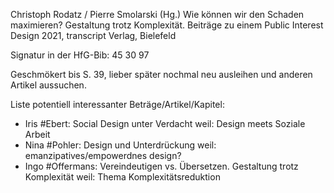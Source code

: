 Christoph Rodatz / Pierre Smolarski (Hg.)
Wie können wir den Schaden maximieren?
Gestaltung trotz Komplexität. Beiträge zu einem Public Interest Design
2021, transcript Verlag, Bielefeld

Signatur in der HfG-Bib: 45 30 97

Geschmökert bis S. 39, lieber später nochmal neu ausleihen und anderen Artikel aussuchen. 

Liste potentiell interessanter Beträge/Artikel/Kapitel: 

- Iris #Ebert: Social Design unter Verdacht
  weil: Design meets Soziale Arbeit
- Nina #Pohler: Design und Unterdrückung
  weil: emanzipatives/empowerdnes design?
- Ingo #Offermans: Vereindeutigen vs. Übersetzen. Gestaltung trotz Komplexität
  weil: Thema Komplexitätsreduktion
  